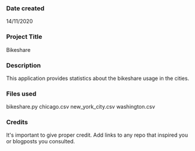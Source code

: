 ### Date created
14/11/2020

### Project Title
Bikeshare

### Description
This application provides statistics about the bikeshare usage in the cities.

### Files used
bikeshare.py
chicago.csv
new_york_city.csv
washington.csv

### Credits
It's important to give proper credit. Add links to any repo that inspired you or blogposts you consulted.

